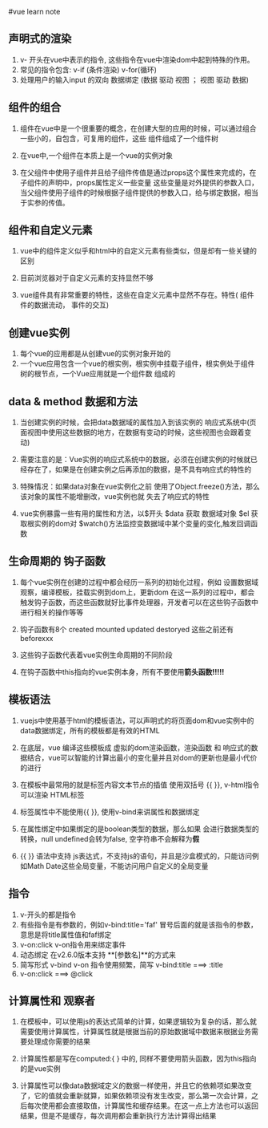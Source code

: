 
#vue learn note

## 声明式的渲染
1. v- 开头在vue中表示的指令, 这些指令在vue中渲染dom中起到特殊的作用。   
2. 常见的指令包含: v-if (条件渲染) v-for(循环)
3. 处理用户的输入input 的双向 数据绑定 (数据 驱动 视图 ； 视图 驱动 数据)



## 组件的组合
1. 组件在vue中是一个很重要的概念，在创建大型的应用的时候，可以通过组合一些小的，自包含，可复用的组件，这些
组件组成了一个组件树

2. 在vue中,一个组件在本质上是一个vue的实例对象

3. 在父组件中使用子组件并且给子组件传值是通过props这个属性来完成的，在子组件的声明中，props属性定义一些变量
这些变量是对外提供的参数入口，当父组件使用子组件的时候根据子组件提供的参数入口，给与绑定数据，相当于实参的传值。


## 组件和自定义元素
1. vue中的组件定义似乎和html中的自定义元素有些类似，但是却有一些关键的区别

2. 目前浏览器对于自定义元素的支持显然不够
3. vue组件具有非常重要的特性，这些在自定义元素中显然不存在。特性( 组件件的数据流动， 事件的交互)


## 创建vue实例
1. 每个vue的应用都是从创建vue的实例对象开始的
2. 一个vue应用包含一个vue的根实例，根实例中挂载子组件，根实例处于组件树的根节点，一个Vue应用就是一个组件数
组成的


## data & method 数据和方法
1. 当创建实例的时候，会把data数据域的属性加入到该实例的 响应式系统中(页面视图中使用这些数据的地方，在数据有变动的时候，这些视图也会跟着变动)


2. 需要注意的是：Vue实例的响应式系统中的数据，必须在创建实例的时候就已经存在了，如果是在创建实例之后再添加的数据，是不具有响应式的特性的

3. 特殊情况：如果data对象在vue实例化之前 使用了Object.freeze()方法，那么该对象的属性不能增删改，vue实例也就
失去了响应式的特性

4. vue实例暴露一些有用的属性和方法，以$开头 $data 获取 数据域对象  $el 获取根实例的dom对  $watch()方法监控变数据域中某个变量的变化,触发回调函数


## 生命周期的 钩子函数
1. 每个vue实例在创建的过程中都会经历一系列的初始化过程，例如 设置数据域观察，编译模板，挂载实例到dom上，更新dom
在这一系列的过程中，都会触发钩子函数，而这些函数就好比事件处理器，开发者可以在这些钩子函数中进行相关的操作等等

2. 钩子函数有8个 created mounted updated destoryed 这些之前还有beforexxx

3. 这些钩子函数代表着vue实例生命周期的不同阶段

4. 在钩子函数中this指向的vue实例本身，所有不要使用**箭头函数!!!!!**


## 模板语法
1. vuejs中使用基于html的模板语法，可以声明式的将页面dom和vue实例中的data数据绑定，所有的模板都是有效的HTML

2. 在底层，vue 编译这些模板成 虚拟的dom渲染函数，渲染函数 和 响应式的数据结合，vue可以智能的计算出最小的变化量并且对dom的更新也是最小代价的进行

3. 在模板中最常用的就是标签内容文本节点的插值 使用双括号 {{ }}, v-html指令可以渲染 HTML标签

4. 标签属性中不能使用{{ }}, 使用v-bind来讲属性和数据绑定

5. 在属性绑定中如果绑定的是boolean类型的数据，那么如果 会进行数据类型的转换，null undefined会转为false, 空字符串不会解释为**假**

6. {{ }} 语法中支持 js表达式，不支持js的语句，并且是沙盒模式的，只能访问例如Math Date这些全局变量，不能访问用户自定义的全局变量

## 指令
1. v-开头的都是指令
2. 有些指令是有参数的，例如v-bind:title='faf' 冒号后面的就是该指令的参数，意思是将title属性值和faf绑定
3. v-on:click  v-on指令用来绑定事件
4. 动态绑定 在v2.6.0版本支持 **[参数名]**的方式来
5. 简写形式 v-bind  v-on 指令使用频繁，简写 v-bind:title   ===> :title
6. v-on:click  ===> @click

## 计算属性和 观察者
1. 在模板中，可以使用js的表达式简单的计算，如果逻辑较为复杂的话，那么就需要使用计算属性，计算属性就是根据当前的原始数据域中数据来根据业务需要处理成你需要的结果

2. 计算属性都是写在computed:{ } 中的, 同样不要使用箭头函数，因为this指向的是vue实例
3. 计算属性可以像data数据域定义的数据一样使用，并且它的依赖项如果改变了，它的值就会重新就算，如果依赖项没有发生改变，那么第一次会计算，之后每次使用都会直接取值，计算属性和缓存结果。在这一点上方法也可以返回结果，但是不是缓存，每次调用都会重新执行方法计算得出结果












